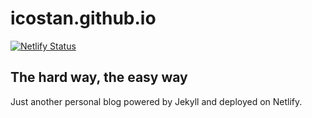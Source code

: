# icostan.github.io

[![Netlify Status](https://api.netlify.com/api/v1/badges/6894efc5-101c-4a27-a900-0113b619384a/deploy-status)](https://app.netlify.com/sites/suspicious-chandrasekhar-36c52d/deploys)

## The hard way, the easy way

Just another personal blog powered by Jekyll and deployed on Netlify.
